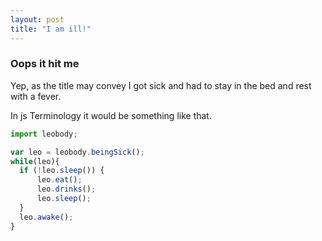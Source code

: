 ```yaml
---
layout: post
title: "I am ill!"
---
```



### Oops it hit me

Yep, as the title may convey I got sick and had to stay in the bed and rest with a fever.

In js Terminology it would be something like that.

```javascript
import leobody;

var leo = leobody.beingSick();
while(leo){
  if (!leo.sleep()) {
      leo.eat();
      leo.drinks();
      leo.sleep();
  }
  leo.awake();  
}
```
